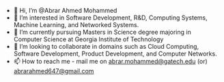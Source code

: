 - 👋 Hi, I’m @Abrar Ahmed Mohammed
- 👀 I’m interested in Software Development, R&D, Computing Systems, Machine Learning, and Networked Systems.
- 🌱 I’m currently pursuing Masters in Science degree majoring in Computer Science at Georgia Institute of Technology
- 💞️ I’m looking to collaborate in domains such as Cloud Computing, Software Development, Product Development, and Computer Networks.
- 📫 How to reach me - mail me on abrar.mohammed@gatech.edu (or) abrarahmed647@gmail.com

<!---
AbrarAhmed647/AbrarAhmed647 is a ✨ special ✨ repository because its `README.md` (this file) appears on your GitHub profile.
You can click the Preview link to take a look at your changes.
--->
